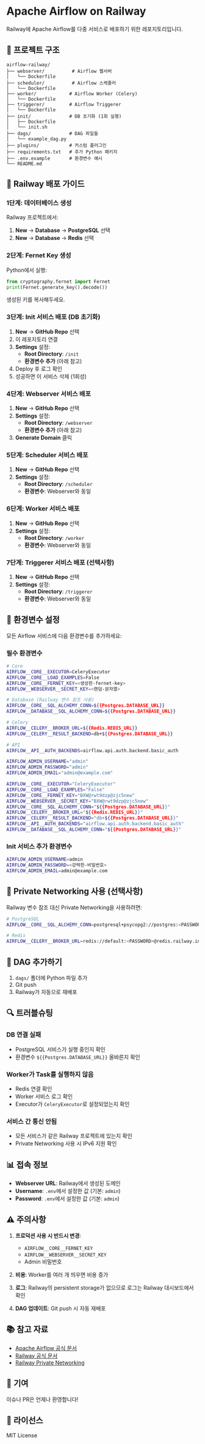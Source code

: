 # Apache Airflow on Railway

Railway에 Apache Airflow를 다중 서비스로 배포하기 위한 레포지토리입니다.

## 📁 프로젝트 구조

```
airflow-railway/
├── webserver/          # Airflow 웹서버
│   └── Dockerfile
├── scheduler/          # Airflow 스케줄러
│   └── Dockerfile
├── worker/            # Airflow Worker (Celery)
│   └── Dockerfile
├── triggerer/         # Airflow Triggerer
│   └── Dockerfile
├── init/              # DB 초기화 (1회 실행)
│   ├── Dockerfile
│   └── init.sh
├── dags/              # DAG 파일들
│   └── example_dag.py
├── plugins/           # 커스텀 플러그인
├── requirements.txt   # 추가 Python 패키지
├── .env.example       # 환경변수 예시
└── README.md
```

## 🚀 Railway 배포 가이드

### 1단계: 데이터베이스 생성

Railway 프로젝트에서:

1. **New** → **Database** → **PostgreSQL** 선택
2. **New** → **Database** → **Redis** 선택

### 2단계: Fernet Key 생성

Python에서 실행:

```python
from cryptography.fernet import Fernet
print(Fernet.generate_key().decode())
```

생성된 키를 복사해두세요.

### 3단계: Init 서비스 배포 (DB 초기화)

1. **New** → **GitHub Repo** 선택
2. 이 레포지토리 연결
3. **Settings** 설정:
   - **Root Directory**: `/init`
   - **환경변수 추가** (아래 참고)
4. Deploy 후 로그 확인
5. 성공하면 이 서비스 삭제 (1회성)

### 4단계: Webserver 서비스 배포

1. **New** → **GitHub Repo** 선택
2. **Settings** 설정:
   - **Root Directory**: `/webserver`
   - **환경변수 추가** (아래 참고)
3. **Generate Domain** 클릭

### 5단계: Scheduler 서비스 배포

1. **New** → **GitHub Repo** 선택
2. **Settings** 설정:
   - **Root Directory**: `/scheduler`
   - **환경변수**: Webserver와 동일

### 6단계: Worker 서비스 배포

1. **New** → **GitHub Repo** 선택
2. **Settings** 설정:
   - **Root Directory**: `/worker`
   - **환경변수**: Webserver와 동일

### 7단계: Triggerer 서비스 배포 (선택사항)

1. **New** → **GitHub Repo** 선택
2. **Settings** 설정:
   - **Root Directory**: `/triggerer`
   - **환경변수**: Webserver와 동일

## 🔧 환경변수 설정

모든 Airflow 서비스에 다음 환경변수를 추가하세요:

### 필수 환경변수

```bash
# Core
AIRFLOW__CORE__EXECUTOR=CeleryExecutor
AIRFLOW__CORE__LOAD_EXAMPLES=False
AIRFLOW__CORE__FERNET_KEY=<생성한-fernet-key>
AIRFLOW__WEBSERVER__SECRET_KEY=<랜덤-문자열>

# Database (Railway 변수 참조 사용)
AIRFLOW__CORE__SQL_ALCHEMY_CONN=${{Postgres.DATABASE_URL}}
AIRFLOW__DATABASE__SQL_ALCHEMY_CONN=${{Postgres.DATABASE_URL}}

# Celery
AIRFLOW__CELERY__BROKER_URL=${{Redis.REDIS_URL}}
AIRFLOW__CELERY__RESULT_BACKEND=db+${{Postgres.DATABASE_URL}}

# API
AIRFLOW__API__AUTH_BACKENDS=airflow.api.auth.backend.basic_auth

AIRFLOW_ADMIN_USERNAME="admin"
AIRFLOW_ADMIN_PASSWORD="admin"
AIRFLOW_ADMIN_EMAIL="admin@example.com"

AIRFLOW__CORE__EXECUTOR="CeleryExecutor"
AIRFLOW__CORE__LOAD_EXAMPLES="False"
AIRFLOW__CORE__FERNET_KEY="BXW@rwt9dzp@zjc5new"
AIRFLOW__WEBSERVER__SECRET_KEY="BXW@rwt9dzp@zjc5new"
AIRFLOW__CORE__SQL_ALCHEMY_CONN="${{Postgres.DATABASE_URL}}"
AIRFLOW__CELERY__BROKER_URL="${{Redis.REDIS_URL}}"
AIRFLOW__CELERY__RESULT_BACKEND="db+${{Postgres.DATABASE_URL}}"
AIRFLOW__API__AUTH_BACKENDS="airflow.api.auth.backend.basic_auth"
AIRFLOW__DATABASE__SQL_ALCHEMY_CONN="${{Postgres.DATABASE_URL}}"
```

### Init 서비스 추가 환경변수

```bash
AIRFLOW_ADMIN_USERNAME=admin
AIRFLOW_ADMIN_PASSWORD=<강력한-비밀번호>
AIRFLOW_ADMIN_EMAIL=admin@example.com
```

## 🔗 Private Networking 사용 (선택사항)

Railway 변수 참조 대신 Private Networking을 사용하려면:

```bash
# PostgreSQL
AIRFLOW__CORE__SQL_ALCHEMY_CONN=postgresql+psycopg2://postgres:<PASSWORD>@postgres.railway.internal:5432/railway

# Redis
AIRFLOW__CELERY__BROKER_URL=redis://default:<PASSWORD>@redis.railway.internal:6379/0
```

## 📝 DAG 추가하기

1. `dags/` 폴더에 Python 파일 추가
2. Git push
3. Railway가 자동으로 재배포

## 🔍 트러블슈팅

### DB 연결 실패
- PostgreSQL 서비스가 실행 중인지 확인
- 환경변수 `${{Postgres.DATABASE_URL}}` 올바른지 확인

### Worker가 Task를 실행하지 않음
- Redis 연결 확인
- Worker 서비스 로그 확인
- Executor가 `CeleryExecutor`로 설정되었는지 확인

### 서비스 간 통신 안됨
- 모든 서비스가 같은 Railway 프로젝트에 있는지 확인
- Private Networking 사용 시 IPv6 지원 확인

## 📊 접속 정보

- **Webserver URL**: Railway에서 생성된 도메인
- **Username**: `.env`에서 설정한 값 (기본: `admin`)
- **Password**: `.env`에서 설정한 값 (기본: `admin`)

## ⚠️ 주의사항

1. **프로덕션 사용 시 반드시 변경**:
   - `AIRFLOW__CORE__FERNET_KEY`
   - `AIRFLOW__WEBSERVER__SECRET_KEY`
   - Admin 비밀번호

2. **비용**: Worker를 여러 개 띄우면 비용 증가

3. **로그**: Railway의 persistent storage가 없으므로 로그는 Railway 대시보드에서 확인

4. **DAG 업데이트**: Git push 시 자동 재배포

## 📚 참고 자료

- [Apache Airflow 공식 문서](https://airflow.apache.org/docs/)
- [Railway 공식 문서](https://docs.railway.com/)
- [Railway Private Networking](https://docs.railway.com/reference/private-networking)

## 🤝 기여

이슈나 PR은 언제나 환영합니다!

## 📄 라이선스

MIT License